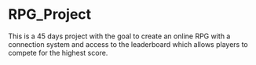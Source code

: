# RPG_Project
This is a 45 days project with the goal to create an online RPG with a connection system and access to the leaderboard which allows players to compete for the highest score.
